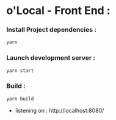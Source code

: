 # o'Local - Front End :

### Install Project dependencies :
```sh
yarn 
```

### Launch development server :
```sh
yarn start 
```

### Build :
```sh
yarn build
```

- listening on : http://localhost:8080/
